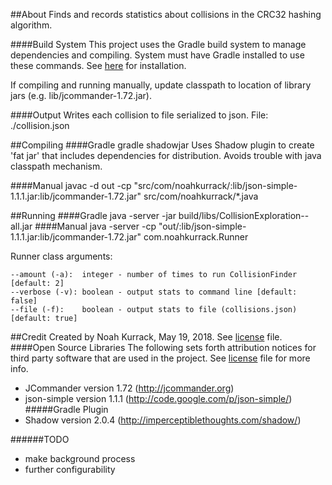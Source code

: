 ##About
Finds and records statistics about collisions in the CRC32 hashing algorithm.

####Build System
This project uses the Gradle build system to manage dependencies and compiling. System must have Gradle installed to use these commands. See  [here](https://gradle.org/) for installation.

If compiling and running manually, update classpath to location of library jars (e.g. lib/jcommander-1.72.jar).

####Output
   Writes each collision to file serialized to json.
   File: ./collision.json

##Compiling
####Gradle
    gradle shadowjar
Uses Shadow plugin to create 'fat jar' that includes dependencies for distribution. Avoids trouble with java classpath mechanism.

####Manual
    javac -d out -cp "src/com/noahkurrack/:lib/json-simple-1.1.1.jar:lib/jcommander-1.72.jar" src/com/noahkurrack/*.java

##Running
####Gradle
    java -server -jar build/libs/CollisionExploration-<version>-all.jar
####Manual
    java -server -cp "out/:lib/json-simple-1.1.1.jar:lib/jcommander-1.72.jar" com.noahkurrack.Runner <args>


Runner class arguments:

    --amount (-a):  integer - number of times to run CollisionFinder [default: 2]
    --verbose (-v): boolean - output stats to command line [default: false]
    --file (-f):    boolean - output stats to file (collisions.json) [default: true]

##Credit
Created by Noah Kurrack, May 19, 2018. See [license](./license) file.
####Open Source Libraries
   The following sets forth attribution notices for third party software that are used in the project. See [license](./license) file for more info.
- JCommander version 1.72 (http://jcommander.org)
- json-simple version 1.1.1 (http://code.google.com/p/json-simple/)
    #####Gradle Plugin
- Shadow version 2.0.4 (http://imperceptiblethoughts.com/shadow/)

######TODO

- make background process
- further configurability